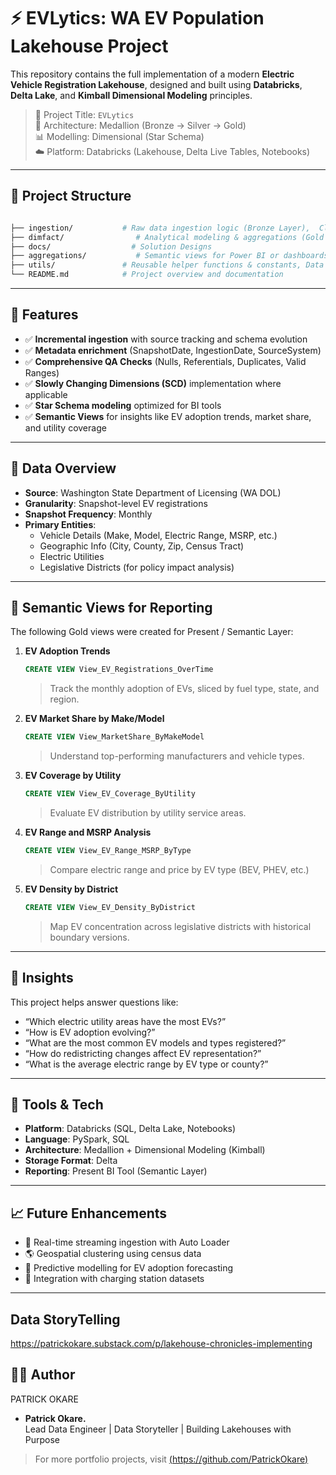 
# ⚡ EVLytics: WA EV Population Lakehouse Project

This repository contains the full implementation of a modern **Electric Vehicle Registration Lakehouse**, designed and built using **Databricks**, **Delta Lake**, and **Kimball Dimensional Modeling** principles.

> 📍 Project Title: `EVLytics`  
> 🧱 Architecture: Medallion (Bronze → Silver → Gold)  
> 📊 Modelling: Dimensional (Star Schema)  
> ☁️ Platform: Databricks (Lakehouse, Delta Live Tables, Notebooks)

---

## 📁 Project Structure

```bash

├── ingestion/           # Raw data ingestion logic (Bronze Layer),  Cleaned & conformed transformations (Silver Layer)
├── dimfact/                # Analytical modeling & aggregations (Gold Layer)
├── docs/                  # Solution Designs
├── aggregations/           # Semantic views for Power BI or dashboards
├── utils/               # Reusable helper functions & constants, Data Quality rules and tests
└── README.md            # Project overview and documentation
```

---

## 📐 Features

- ✅ **Incremental ingestion** with source tracking and schema evolution
- ✅ **Metadata enrichment** (SnapshotDate, IngestionDate, SourceSystem)
- ✅ **Comprehensive QA Checks** (Nulls, Referentials, Duplicates, Valid Ranges)
- ✅ **Slowly Changing Dimensions (SCD)** implementation where applicable
- ✅ **Star Schema modeling** optimized for BI tools
- ✅ **Semantic Views** for insights like EV adoption trends, market share, and utility coverage

---

## 🔎 Data Overview

- **Source**: Washington State Department of Licensing (WA DOL)  
- **Granularity**: Snapshot-level EV registrations  
- **Snapshot Frequency**: Monthly  
- **Primary Entities**:
  - Vehicle Details (Make, Model, Electric Range, MSRP, etc.)
  - Geographic Info (City, County, Zip, Census Tract)
  - Electric Utilities
  - Legislative Districts (for policy impact analysis)

---

## 🌟 Semantic Views for Reporting

The following Gold views were created for Present / Semantic Layer:

1. **EV Adoption Trends**
   ```sql
   CREATE VIEW View_EV_Registrations_OverTime
   ```
   > Track the monthly adoption of EVs, sliced by fuel type, state, and region.

2. **EV Market Share by Make/Model**
   ```sql
   CREATE VIEW View_MarketShare_ByMakeModel
   ```
   > Understand top-performing manufacturers and vehicle types.

3. **EV Coverage by Utility**
   ```sql
   CREATE VIEW View_EV_Coverage_ByUtility
   ```
   > Evaluate EV distribution by utility service areas.

4. **EV Range and MSRP Analysis**
   ```sql
   CREATE VIEW View_EV_Range_MSRP_ByType
   ```
   > Compare electric range and price by EV type (BEV, PHEV, etc.)

5. **EV Density by District**
   ```sql
   CREATE VIEW View_EV_Density_ByDistrict
   ```
   > Map EV concentration across legislative districts with historical boundary versions.

---

## 🧠 Insights

This project helps answer questions like:

- “Which electric utility areas have the most EVs?”
- “How is EV adoption evolving?”
- “What are the most common EV models and types registered?”
- “How do redistricting changes affect EV representation?”
- “What is the average electric range by EV type or county?”

---

## 🧰 Tools & Tech

- **Platform**: Databricks (SQL, Delta Lake, Notebooks)  
- **Language**: PySpark, SQL  
- **Architecture**: Medallion + Dimensional Modeling (Kimball)  
- **Storage Format**: Delta  
- **Reporting**: Present BI Tool (Semantic Layer)

---

## 📈 Future Enhancements

- 🔄 Real-time streaming ingestion with Auto Loader  
- 🌎 Geospatial clustering using census data  
- 🧠 Predictive modelling for EV adoption forecasting  
- 🔌 Integration with charging station datasets  

---

## Data StoryTelling
https://patrickokare.substack.com/p/lakehouse-chronicles-implementing

## 👨‍💻 Author
PATRICK OKARE

- **Patrick Okare.**  
  Lead Data Engineer | Data Storyteller | Building Lakehouses with Purpose  

> For more portfolio projects, visit [(https://github.com/PatrickOkare)](#)
